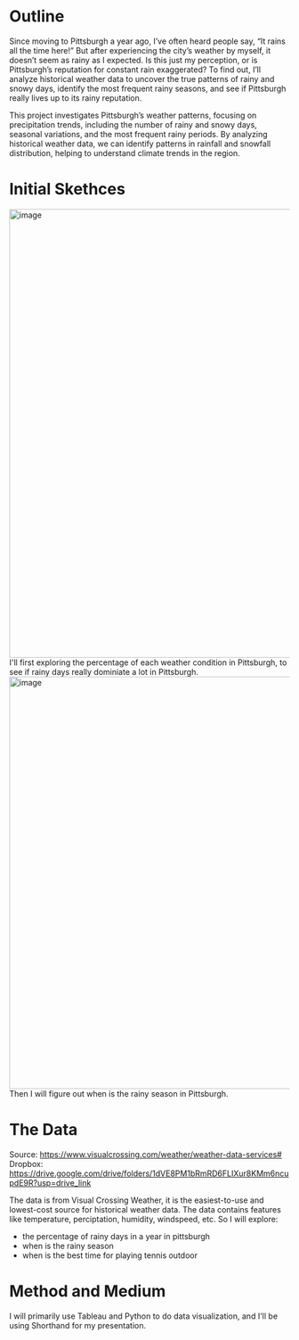 # Outline
Since moving to Pittsburgh a year ago, I’ve often heard people say, “It rains all the time here!” But after experiencing the city’s weather by myself, it doesn’t seem as rainy as I expected. Is this just my perception, or is Pittsburgh’s reputation for constant rain exaggerated? To find out, I’ll analyze historical weather data to uncover the true patterns of rainy and snowy days, identify the most frequent rainy seasons, and see if Pittsburgh really lives up to its rainy reputation.

This project investigates Pittsburgh’s weather patterns, focusing on precipitation trends, including the number of rainy and snowy days, seasonal variations, and the most frequent rainy periods. By analyzing historical weather data, we can identify patterns in rainfall and snowfall distribution, helping to understand climate trends in the region. 

# Initial Skethces
<img width="805" alt="image" src="https://github.com/user-attachments/assets/ca10eec0-0180-4c4f-9dad-3b62b3e4280d" />
I'll first exploring the percentage of each weather condition in Pittsburgh, to see if rainy days really dominiate a lot in Pittsburgh.

<img width="740" alt="image" src="https://github.com/user-attachments/assets/86df4046-9326-4a7d-a359-c571f26de188" />
Then I will figure out when is the rainy season in Pittsburgh.

# The Data
Source: https://www.visualcrossing.com/weather/weather-data-services#
Dropbox: https://drive.google.com/drive/folders/1dVE8PM1bRmRD6FLIXur8KMm6ncupdE9R?usp=drive_link

The data is from Visual Crossing Weather, it is the easiest-to-use and lowest-cost source for historical weather data. The data contains features like temperature, perciptation, humidity, windspeed, etc. So I will explore:
- the percentage of rainy days in a year in pittsburgh
- when is the rainy season
- when is the best time for playing tennis outdoor

# Method and Medium
I will primarily use Tableau and Python to do data visualization, and I'll be using Shorthand for my presentation.
